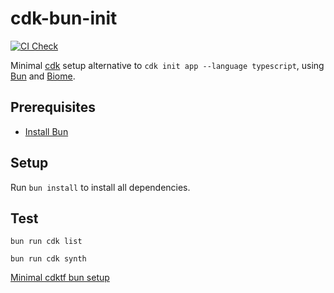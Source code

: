 # cdk-bun-init

[![CI Check](https://github.com/keidarcy/cdk-bun-init/actions/workflows/ci.yml/badge.svg)](https://github.com/keidarcy/cdk-bun-init/actions/workflows/ci.yml)

Minimal [cdk](https://docs.aws.amazon.com/cdk/v2/guide/hello_world.html) setup alternative to `cdk init app --language typescript`, using [Bun](https://bun.sh/) and [Biome](https://biomejs.dev/).

## Prerequisites

- [Install Bun](https://bun.sh/docs/installation)

## Setup

Run `bun install` to install all dependencies.

## Test

`bun run cdk list`

`bun run cdk synth`

[Minimal cdktf bun setup](https://github.com/keidarcy/cdktf-bun-init)
